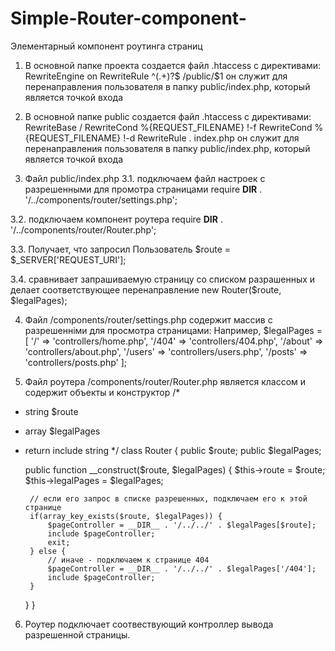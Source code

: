 # Simple-Router-component-

Элементарный компонент роутинга страниц

1. В основной папке проекта создается файл .htaccess с директивами:
  RewriteEngine on
  RewriteRule ^(.+)?$ /public/$1
он служит для перенаправления пользователя в папку public/index.php, который является точкой входа

2. В основной папке public создается файл .htaccess с директивами:
  RewriteBase /
  RewriteCond %{REQUEST_FILENAME} !-f
  RewriteCond %{REQUEST_FILENAME} !-d
  RewriteRule . index.php
он служит для перенаправления пользователя в папку public/index.php, который является точкой входа

3. Файл public/index.php 
3.1. подключаем файл настроек с разрешенными для промотра страницами
require __DIR__ . '/../components/router/settings.php';

3.2. подключаем компонент роутера
require __DIR__ . '/../components/router/Router.php';

3.3. Получает, что запросил Пользователь
$route = $_SERVER['REQUEST_URI'];

3.4. сравнивает запрашиваемую страницу со списком разрашенных
и делает соответствующее перенаправление
new Router($route, $legalPages);

4. Файл /components/router/settings.php содержит массив с разрешенніми для просмотра страницами:
Например,
$legalPages = [
    '/' => 'controllers/home.php',
    '/404' => 'controllers/404.php',
    '/about' => 'controllers/about.php',
    '/users' => 'controllers/users.php',
    '/posts' => 'controllers/posts.php'
];

5. Файл роутера /components/router/Router.php является классом и содержит объекты и конструктор
/*
 * string $route
 * array $legalPages
 * return include string
 */
class Router
{
    public $route;
    public $legalPages;

    public function __construct($route, $legalPages)
    {
        $this->route = $route;
        $this->legalPages = $legalPages;

        // если его запрос в списке разрешенных, подключаем его к этой странице
        if(array_key_exists($route, $legalPages)) {
            $pageController = __DIR__ . '/../../' . $legalPages[$route];
            include $pageController;
            exit;
        } else {
            // иначе - подключаем к странице 404
            $pageController = __DIR__ . '/../../' . $legalPages['/404'];
            include $pageController;
        }
    }
}

6. Роутер подключает соотвествующий контроллер вывода разрешенной страницы.
